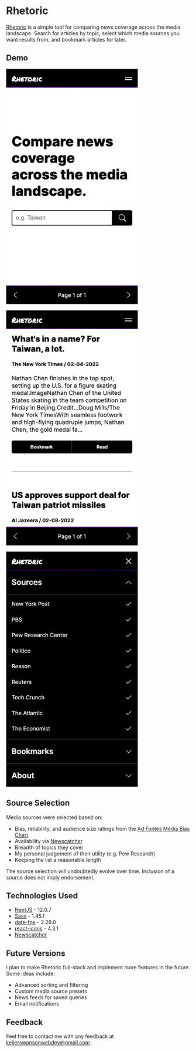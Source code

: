 # Rhetoric

[Rhetoric](https://happy-sinoussi-d8a6c3.netlify.app/) is a simple tool for comparing news coverage across the media landscape. Search for articles by topic, select which media sources you want results from, and bookmark articles for later.

## Demo

<img
  src='/demo/landing.png'
  alt='Rhetoric landing'
  style='display: inline-block; max-width: 360px;'
/>

<img
  src='/demo/articles.png'
  alt='Rhetoric landing'
  style='display: inline-block; max-width: 360px;'
/>

<img
  src='/demo/menu.png'
  alt='Rhetoric landing'
  style='display: inline-block; max-width: 360px;'
/>

## Source Selection

Media sources were selected based on:
- Bias, reliability, and audience size ratings from the [Ad Fontes Media Bias Chart](https://adfontesmedia.com/interactive-media-bias-chart/)
- Availability via [Newscatcher](https://newscatcherapi.com)
- Breadth of topics they cover
- My personal judgement of their utility (e.g. Pew Research)
- Keeping the list a reasonable length

The source selection will undoubtedly evolve over time. Inclusion of a source does not imply endorsement.

## Technologies Used
- [NextJS](https://nextjs.org/) - 12.0.7
- [Sass](https://sass-lang.com/) - 1.45.1
- [date-fns](https://date-fns.org/) - 2.28.0
- [react-icons](https://react-icons.github.io/react-icons/) - 4.3.1
- [Newscatcher](https://newscatcherapi.com/)

## Future Versions

I plan to make Rhetoric full-stack and implement more features in the future. Some ideas include:
- Advanced sorting and filtering
- Custom media source presets
- News feeds for saved queries
- Email notifications

## Feedback

Feel free to contact me with any feedback at keilerswansonwebdev@gmail.com.